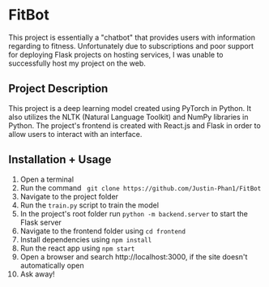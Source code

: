 # FitBot
This project is essentially a "chatbot" that provides users with information regarding to fitness. Unfortunately due to subscriptions and poor support for deploying 
Flask projects on hosting services, I was unable to successfully host my project on the web. 

## Project Description 
This project is a deep learning model created using PyTorch in Python. It also utilizes the NLTK (Natural Language Toolkit) and NumPy libraries in Python. The project's frontend is 
created with React.js and Flask in order to allow users to interact with an interface. 

## Installation + Usage

1. Open a terminal 
2. Run the command ``` git clone https://github.com/Justin-Phan1/FitBot```
3. Navigate to the project folder
4. Run the ```train.py``` script to train the model
5. In the project's root folder run ```python -m backend.server``` to start the Flask server
6. Navigate to the frontend folder using ```cd frontend```
7. Install dependencies using ```npm install```
8. Run the react app using ```npm start```
9. Open a browser and search http://localhost:3000, if the site doesn't automatically open
10. Ask away!
